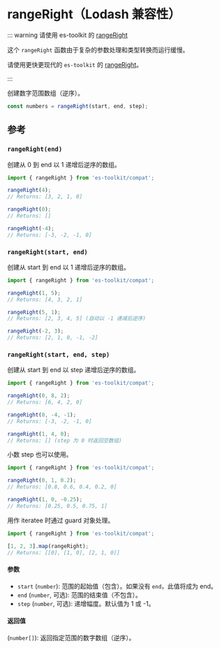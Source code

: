 # rangeRight（Lodash 兼容性）

::: warning 请使用 es-toolkit 的 [rangeRight](../../math/rangeRight.md)

这个 `rangeRight` 函数由于复杂的参数处理和类型转换而运行缓慢。

请使用更快更现代的 `es-toolkit` 的 [rangeRight](../../math/rangeRight.md)。

:::

创建数字范围数组（逆序）。

```typescript
const numbers = rangeRight(start, end, step);
```

## 参考

### `rangeRight(end)`

创建从 0 到 end 以 1 递增后逆序的数组。

```typescript
import { rangeRight } from 'es-toolkit/compat';

rangeRight(4);
// Returns: [3, 2, 1, 0]

rangeRight(0);
// Returns: []

rangeRight(-4);
// Returns: [-3, -2, -1, 0]
```

### `rangeRight(start, end)`

创建从 start 到 end 以 1 递增后逆序的数组。

```typescript
import { rangeRight } from 'es-toolkit/compat';

rangeRight(1, 5);
// Returns: [4, 3, 2, 1]

rangeRight(5, 1);
// Returns: [2, 3, 4, 5] (自动以 -1 递减后逆序)

rangeRight(-2, 3);
// Returns: [2, 1, 0, -1, -2]
```

### `rangeRight(start, end, step)`

创建从 start 到 end 以 step 递增后逆序的数组。

```typescript
import { rangeRight } from 'es-toolkit/compat';

rangeRight(0, 8, 2);
// Returns: [6, 4, 2, 0]

rangeRight(0, -4, -1);
// Returns: [-3, -2, -1, 0]

rangeRight(1, 4, 0);
// Returns: [] (step 为 0 时返回空数组)
```

小数 step 也可以使用。

```typescript
import { rangeRight } from 'es-toolkit/compat';

rangeRight(0, 1, 0.2);
// Returns: [0.8, 0.6, 0.4, 0.2, 0]

rangeRight(1, 0, -0.25);
// Returns: [0.25, 0.5, 0.75, 1]
```

用作 iteratee 时通过 guard 对象处理。

```typescript
import { rangeRight } from 'es-toolkit/compat';

[1, 2, 3].map(rangeRight);
// Returns: [[0], [1, 0], [2, 1, 0]]
```

#### 参数

- `start` (`number`): 范围的起始值（包含）。如果没有 `end`，此值将成为 end。
- `end` (`number`, 可选): 范围的结束值（不包含）。
- `step` (`number`, 可选): 递增幅度。默认值为 1 或 -1。

#### 返回值

(`number[]`): 返回指定范围的数字数组（逆序）。
